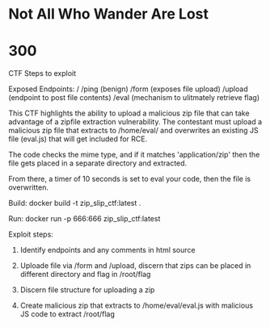# Not All Who Wander Are Lost
# 300

CTF Steps to exploit

Exposed Endpoints:
/
/ping (benign)
/form (exposes file upload)
/upload (endpoint to post file contents)
/eval (mechanism to ulitmately retrieve flag)


This CTF highlights the ability to upload a malicious zip file that can take advantage of a
zipfile extraction vulnerability.  The contestant must upload a malicious zip file that extracts
to /home/eval/ and overwrites an existing JS file (eval.js) that will get included for RCE.

The code checks the mime type, and if it matches 'application/zip' then the file gets placed in a
separate directory and extracted.

From there, a timer of 10 seconds is set to eval your code, then the file is overwritten.

Build:
docker build -t zip_slip_ctf:latest .

Run:
docker run -p 666:666 zip_slip_ctf:latest

Exploit steps:
1) Identify endpoints and any comments in html source

2) Uploade file via /form and /upload, discern that zips can be placed in different directory and flag in /root/flag

3) Discern file structure for uploading a zip

4) Create malicious zip that extracts to /home/eval/eval.js with malicious JS code to extract /root/flag
